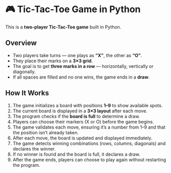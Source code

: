 # 🎮 Tic-Tac-Toe Game in Python

This is a **two-player Tic-Tac-Toe game** built in Python.

## Overview
- Two players take turns — one plays as **“X”**, the other as **“O”**.  
- They place their marks on a **3×3 grid**.  
- The goal is to get **three marks in a row** — horizontally, vertically or diagonally.  
- If all spaces are filled and no one wins, the game ends in a **draw**.

## How It Works
1. The game initializes a board with positions **1–9** to show available spots.  
2. The current board is displayed in a **3×3 layout** after each move.  
3. The program checks if the **board is full** to determine a draw. 
4. Players can choose their markers (X or O) before the game begins.
5. The game validates each move, ensuring it’s a number from 1–9 and that the position isn’t already taken.
6. After each move, the board is updated and displayed immediately.
7. The game detects winning combinations (rows, columns, diagonals) and declares the winner.
8. If no winner is found and the board is full, it declares a draw.
9. After the game ends, players can choose to play again without restarting the program.
